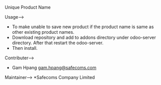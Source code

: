 Unique Product Name

Usage-->
* To make unable to save new product if the product name is same as other existing product names.
* Download repository and add to addons directory under odoo-server directory. After that restart the odoo-server.
* Then install.

Contributer--> 
* Gam Hpang <gam.hpang@safecoms.com>

Maintainer-->
*Safecoms Company Limited
